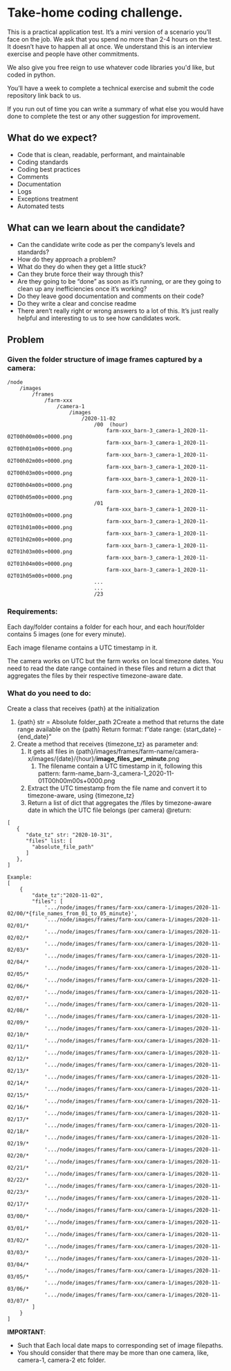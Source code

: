 # Take-home coding challenge.

This is a practical application test. It’s a mini version of a scenario you’ll face on the job.
We ask that you spend no more than 2-4 hours on the test. It doesn’t have to happen all at once. We understand this is an interview exercise and people have other commitments.

We also give you free reign to use whatever code libraries you'd like, but coded in python.

You’ll have a week to complete a technical exercise and submit the code repository link back to us.

If you run out of time you can write a summary of what else you would have done to complete the test or any other suggestion for improvement.

## What do we expect?
* Code that is clean, readable, performant, and maintainable 
* Coding standards 
* Coding best practices 
* Comments 
* Documentation 
* Logs 
* Exceptions treatment 
* Automated tests


## What can we learn about the candidate?
* Can the candidate write code as per the company’s levels and standards? 
* How do they approach a problem? 
* What do they do when they get a little stuck? 
* Can they brute force their way through this? 
* Are they going to be “done” as soon as it’s running, or are they going to clean up any inefficiencies once it’s working? 
* Do they leave good documentation and comments on their code? 
* Do they write a clear and concise readme 
* There aren’t really right or wrong answers to a lot of this. It’s just really helpful and interesting to us to see how candidates work.

## Problem

### Given the folder structure of image frames captured by a camera:
```
/node
    /images
		/frames
			/farm-xxx
				/camera-1
					/images
						/2020-11-02
							/00  (hour)
								farm-xxx_barn-3_camera-1_2020-11-02T00h00m00s+0000.png
								farm-xxx_barn-3_camera-1_2020-11-02T00h01m00s+0000.png
								farm-xxx_barn-3_camera-1_2020-11-02T00h02m00s+0000.png
								farm-xxx_barn-3_camera-1_2020-11-02T00h03m00s+0000.png
								farm-xxx_barn-3_camera-1_2020-11-02T00h04m00s+0000.png
								farm-xxx_barn-3_camera-1_2020-11-02T00h05m00s+0000.png
							/01
								farm-xxx_barn-3_camera-1_2020-11-02T01h00m00s+0000.png
								farm-xxx_barn-3_camera-1_2020-11-02T01h01m00s+0000.png
								farm-xxx_barn-3_camera-1_2020-11-02T01h02m00s+0000.png
								farm-xxx_barn-3_camera-1_2020-11-02T01h03m00s+0000.png
								farm-xxx_barn-3_camera-1_2020-11-02T01h04m00s+0000.png
								farm-xxx_barn-3_camera-1_2020-11-02T01h05m00s+0000.png
							...
							...
							/23
```

### Requirements:
Each day/folder contains a folder for each hour, and each hour/folder contains 5 images (one for every minute).

Each image filename contains a UTC timestamp in it. 

The camera works on UTC but the farm works on local timezone dates. You need to read the date range contained in these files and return a dict that aggregates the files by their respective timezone-aware date.

### What do you need to do:
Create a class that receives {path} at the initialization
1) {path} str = Absolute folder_path
2Create a method that returns the date range available on the {path}
    Return format:  f”date range: {start_date} - {end_date}”
2) Create a method that receives {timezone_tz} as parameter and:
   1) It gets all files in {path}/images/frames/farm-name/camera-x/images/{date}/{hour}/**image_files_per_minute**.png 
      1) The filename contain a UTC timestamp in it, following this pattern: farm-name_barn-3_camera-1_2020-11-01T00h00m00s+0000.png 
   2) Extract the UTC timestamp from the file name and convert it to timezone-aware, using {timezone_tz} 
   3) Return a list of dict that aggregates the <Absolute path>/files by timezone-aware date in which the UTC file belongs (per camera)
           @return:
```
[
   {
      "date_tz" str: "2020-10-31",
      "files" list: [
        "absolute_file_path"
      ]
   },
]
```
```
Example:
[
    {
        "date_tz":"2020-11-02",
        "files": [
            '.../node/images/frames/farm-xxx/camera-1/images/2020-11-02/00/*{file_names_from_01_to_05_minute}',
            '.../node/images/frames/farm-xxx/camera-1/images/2020-11-02/01/*
            '.../node/images/frames/farm-xxx/camera-1/images/2020-11-02/02/*
            '.../node/images/frames/farm-xxx/camera-1/images/2020-11-02/03/*
            '.../node/images/frames/farm-xxx/camera-1/images/2020-11-02/04/*
            '.../node/images/frames/farm-xxx/camera-1/images/2020-11-02/05/*
            '.../node/images/frames/farm-xxx/camera-1/images/2020-11-02/06/*
            '.../node/images/frames/farm-xxx/camera-1/images/2020-11-02/07/*
            '.../node/images/frames/farm-xxx/camera-1/images/2020-11-02/08/*
            '.../node/images/frames/farm-xxx/camera-1/images/2020-11-02/09/*
            '.../node/images/frames/farm-xxx/camera-1/images/2020-11-02/10/*
            '.../node/images/frames/farm-xxx/camera-1/images/2020-11-02/11/*
            '.../node/images/frames/farm-xxx/camera-1/images/2020-11-02/12/*
            '.../node/images/frames/farm-xxx/camera-1/images/2020-11-02/13/*
            '.../node/images/frames/farm-xxx/camera-1/images/2020-11-02/14/*
            '.../node/images/frames/farm-xxx/camera-1/images/2020-11-02/15/*
            '.../node/images/frames/farm-xxx/camera-1/images/2020-11-02/16/*
            '.../node/images/frames/farm-xxx/camera-1/images/2020-11-02/17/*
            '.../node/images/frames/farm-xxx/camera-1/images/2020-11-02/18/*
            '.../node/images/frames/farm-xxx/camera-1/images/2020-11-02/19/*
            '.../node/images/frames/farm-xxx/camera-1/images/2020-11-02/20/*
            '.../node/images/frames/farm-xxx/camera-1/images/2020-11-02/21/*
            '.../node/images/frames/farm-xxx/camera-1/images/2020-11-02/22/*
            '.../node/images/frames/farm-xxx/camera-1/images/2020-11-02/23/*
            '.../node/images/frames/farm-xxx/camera-1/images/2020-11-02/17/*
            '.../node/images/frames/farm-xxx/camera-1/images/2020-11-03/00/*
            '.../node/images/frames/farm-xxx/camera-1/images/2020-11-03/01/*
            '.../node/images/frames/farm-xxx/camera-1/images/2020-11-03/02/*
            '.../node/images/frames/farm-xxx/camera-1/images/2020-11-03/03/*
            '.../node/images/frames/farm-xxx/camera-1/images/2020-11-03/04/*
            '.../node/images/frames/farm-xxx/camera-1/images/2020-11-03/05/*
            '.../node/images/frames/farm-xxx/camera-1/images/2020-11-03/06/*
            '.../node/images/frames/farm-xxx/camera-1/images/2020-11-03/07/*
        ]
    }
]
```

**IMPORTANT**: 
* Such that Each local date maps to corresponding set of image filepaths. 
* You should consider that there may be more than one camera, like, camera-1, camera-2 etc folder.

